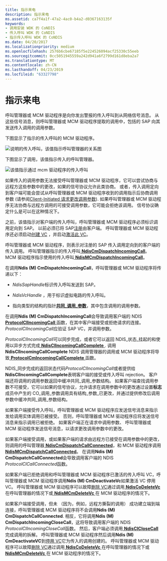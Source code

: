 ```yaml
---
title: 指示来电
description: 指示来电
ms.assetid: ca7f4a1f-47a2-4ac0-b4a2-d0367163135f
keywords:
- 调用安装 WDK 的 CoNDIS
- 传入呼叫 WDK 的 CoNDIS
- 指示传入呼叫 WDK 的 CoNDIS
ms.date: 04/20/2017
ms.localizationpriority: medium
ms.openlocfilehash: 2576b6cbe67185f5e224526094acf25330c55eeb
ms.sourcegitcommit: 0cc5051945559a242d941a6f2799d161d8eba2a7
ms.translationtype: MT
ms.contentlocale: zh-CN
ms.lasthandoff: 04/23/2019
ms.locfileid: "63327798"
---
```

# <a name="indicating-an-incoming-call"></a>指示来电





呼叫管理器或 MCM 驱动程序是向你发出警报的传入呼叫到从网络信号消息。 从这些信号消息，则呼叫管理器或 MCM 驱动程序提取的调用中，包括的 SAP 向其发送传入调用的调用参数。

下图显示了指示的传入呼叫的 MCM 驱动程序。

![说明的传入呼叫，该值指示呼叫管理器的关系图](images/cm-13.png)

下图显示了调用，该值指示传入的呼叫管理器。

![该值指示通过 mcm 驱动程序的传入呼叫](images/fig1-13.png)

如果传入的调用参数无法接受呼叫管理器或 MCM 驱动程序，它可以尝试协商与远程方这些参数中的更改，如果的信号协议允许此类协商。 或者，传入调用定向到客户端可能会尝试从呼叫管理器或 MCM 驱动程序收到的调用指示后协商调用参数 (请参阅[Client-Initiated 请求更改调用参数](client-initiated-request-to-change-call-parameters.md)). 如果呼叫管理器或 MCM 驱动程序无法协商与远程方调用的可接受调用参数，它可能会拒绝该调用。 信号协议确定什么是可以在这种情况下。

之前，该值指示对客户端的传入呼叫，呼叫管理器或 MCM 驱动程序必须标识调用定向到 SAP。 以前必须已将 SAP[注册](registering-a-sap.md)由客户端。 呼叫管理器或 MCM 驱动程序还必须启动[创建 VC](creating-a-vc.md) ，并启动[激活此 VC](activating-a-vc.md)。

呼叫管理器或 MCM 驱动程序，则表示对注册的 SAP 传入调用定向到的客户端的传入调用。 呼叫管理器指示的传入呼叫[ **NdisCmDispatchIncomingCall**](https://msdn.microsoft.com/library/windows/hardware/ff561664)。 MCM 驱动程序指示使用的传入呼叫[ **NdisMCmDispatchIncomingCall**](https://msdn.microsoft.com/library/windows/hardware/ff562830)。

在调用**Ndis (M) CmDispatchIncomingCall**，呼叫管理器或 MCM 驱动程序将传递以下：

-   *NdisSapHandle*标识传入呼叫发送到 SAP。

-   *NdisVcHandle* ，用于标识虚拟电路的传入呼叫。

-   指向类型的结构的指针[**共同\_调用\_参数**](https://msdn.microsoft.com/library/windows/hardware/ff545384)，其中包含调用的调用参数。

在调用**Ndis (M) CmDispatchIncomingCall**会导致调用客户端的 NDIS [ **ProtocolClIncomingCall** ](https://msdn.microsoft.com/library/windows/hardware/ff570228)函数，在其中客户端接受或拒绝请求的连接。 *ProtocolClIncomingCall*应验证 SAP VC，并调用参数。

*ProtocolClIncomingCall*可以同步完成，或者它可以返回 NDIS\_状态\_挂起的和使用以异步方式完成[ **NdisClIncomingCallComplete** ](https://msdn.microsoft.com/library/windows/hardware/ff561632). 调用**NdisClIncomingCallComplete** NDIS 调用管理器的调用或 MCM 驱动程序将导致[ **ProtocolCmIncomingCallComplete** ](https://msdn.microsoft.com/library/windows/hardware/ff570245)函数。

NDIS\_同步完成的返回状态代码*ProtocolClIncomingCall*或者提供给**NdisClIncomingCallComplete**表明客户端的接受或传入呼叫 rejection。 客户端还将调用的调用参数返回中缓冲共同\_调用\_参数结构。 如果客户端查找调用参数不可接受，它可以如果的信号协议，允许请求在调用参数中的更改通过设置**标志**成员中产生的 CO\_调用\_参数调用具有结构\_参数\_已更改，并通过提供修改后调用参数中缓冲共同\_调用\_参数结构。

如果客户端接受传入呼叫，呼叫管理器或 MCM 驱动程序应发送信号消息来指示发给调用实体调用已被接受。 否则，呼叫管理器或 MCM 驱动程序应将发送信号消息来指示调用已被拒绝。 如果客户端正在请求中调用参数、 呼叫管理器或 MCM 驱动程序发送信号消息，以请求更改调用参数中的更改。

如果客户端接受调用，或如果客户端的请求由远程方已接受在调用参数中的更改，则调用的呼叫管理器[ **NdisCmDispatchCallConnected**](https://msdn.microsoft.com/library/windows/hardware/ff561661)，和 MCM 驱动程序调用[**NdisMCmDispatchCallConnected**](https://msdn.microsoft.com/library/windows/hardware/ff562826)。 在调用**Ndis (M) CmDispatchCallConnected**会导致调用客户端的 NDIS *ProtocolClCallConnected*函数。

如果客户端已拒绝调用和呼叫管理器或 MCM 驱动程序已激活的传入呼叫 VC，呼叫管理器或 MCM 驱动程序调用**Ndis (M) CmDeactivateVc**如果激活 VC 停用 VC。 呼叫管理器或 MCM 驱动程序可以故障[删除 VC](deleting-a-vc.md)通过调用[ **NdisCoDeleteVc** ](https://msdn.microsoft.com/library/windows/hardware/ff561698)在呼叫管理器的情况下或[ **NdisMCmDeleteVc** ](https://msdn.microsoft.com/library/windows/hardware/ff562819)在 MCM 驱动程序的情况下。

如果客户端接受调用，但未 （因为，例如，远程方撕裂的调用） 成功建立端到端连接，呼叫管理器或 MCM 驱动程序将不会调用**Ndis (M) CmDispatchCallConnected**. 相反，它将调用**Ndis (M) CmDispatchIncomingCloseCall**，这将导致调用客户端的 NDIS *ProtocolClIncomingCloseCall*函数。 然后，客户端必须调用[ **NdisClCloseCall** ](https://msdn.microsoft.com/library/windows/hardware/ff561627)完成调用的拆解。 呼叫管理器或 MCM 驱动程序然后调用**Ndis (M) CmDeactivateVC**到[停用 VC](deactivating-a-vc.md)它为传入的调用创建的。 呼叫管理器或 MCM 驱动程序可以故障[删除 VC](deleting-a-vc.md)通过调用[ **NdisCoDeleteVc** ](https://msdn.microsoft.com/library/windows/hardware/ff561698)在呼叫管理器的情况下或[ **NdisMCmDeleteVc** ](https://msdn.microsoft.com/library/windows/hardware/ff562819)在 MCM 驱动程序的情况下。

 

 





